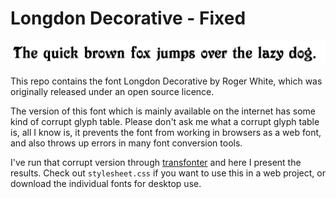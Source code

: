 # Longdon Decorative - Fixed

![Screenshot of Longdon Decorative](screenshot.webp "Screenshot of Longdon Decorative")

This repo contains the font Longdon Decorative by Roger White, which was originally released under an open source licence.

The version of this font which is mainly available on the internet has some kind of corrupt glyph table. Please don't ask me what a corrupt glyph table is, all I know is, it prevents the font from working in browsers as a web font, and also throws up errors in many font conversion tools.

I've run that corrupt version through [transfonter](https://transfonter.org/) and here I present the results. Check out `stylesheet.css` if you want to use this in a web project, or download the individual fonts for desktop use.
